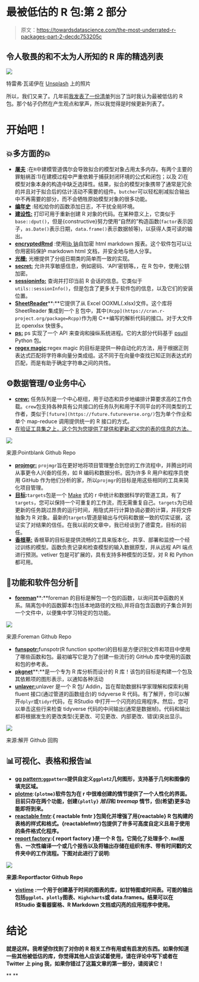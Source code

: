 # 最被低估的 R 包:第 2 部分

> 原文：<https://towardsdatascience.com/the-most-underrated-r-packages-part-2-decdc753205c>

## 令人敬畏的和不太为人所知的 R 库的精选列表

![](img/2f7d216da3fc79c17606115395879935.png)

特雷弗·瓦诺伊在 [Unsplash](https://unsplash.com?utm_source=medium&utm_medium=referral) 上的照片

所以，我们又来了。几年前[我发表了一份清单](/the-most-underrated-r-packages-254e4a6516a1)列出了当时我认为最被低估的 R 包。那个帖子仍然在产生观点和掌声，所以我觉得是时候更新列表了。

# 开始吧！

## 💥多方面的💥

*   [**屠夫**](https://github.com/tidymodels/butcher) :在`R`中建模管道偶尔会导致拟合的模型对象占用太多内存。有两个主要的罪魁祸首:1)在建模过程中严重依赖于捕获封闭环境的公式和闭包；以及 2)在模型对象本身的构造中缺乏选择性。结果，拟合的模型对象携带了通常是冗余的并且对于拟合后的估计活动不需要的组件。`butcher`可以轻松削减拟合输出中不再需要的部分，而不会牺牲原始模型对象的很多功能。
*   [**编年史**](https://github.com/b-rodrigues/chronicler) :轻松给你的函数添加日志，不干扰全局环境。
*   [**建设性:**](https://github.com/cynkra/constructive) 打印可用于重新创建 R 对象的代码。在某种意义上，它类似于`base::dput()`，但是{constructive}努力使用“自然的”构造函数(`factor`表示因子，`as.Date()`表示日期，`data.frame()`表示数据帧等)，以获得人类可读的输出。
*   [**encryptedRmd**](https://github.com/dirkschumacher/encryptedRmd) :使用[lib 钠](https://doc.libsodium.org/)自加密 html markdown 报表。这个软件包可以让你用密码保护 markdown html 文档，并安全地与他人分享。
*   [**光栅:**](https://github.com/reconverse/grates) 光栅提供了分组日期类的简单而一致的实现。
*   [**secret:**](https://github.com/gaborcsardi/secret) 允许共享敏感信息，例如密码、‘API’密钥等。，在 R 包中，使用公钥加密。
*   [**sessioninfo:**](https://github.com/r-lib/sessioninfo) 查询并打印当前 R 会话的信息。它类似于`utils::sessionInfo()`，但是包含了更多关于软件包的信息，以及它们的安装位置。
*   [**SheetReader**](https://github.com/fhenz/SheetReader-r)**:**它提供了从 Excel OOXML(.xlsx)文件。这个库将 SheetReader 集成到一个 [R](https://www.r-project.org/) 包中，其中`[Rcpp](https://cran.r-project.org/package=Rcpp)`作为用 C++编写的解析代码的接口。对于大文件比 openxlsx 快很多。
*   [**ps:**](https://github.com/r-lib/ps) ps 实现了一个 API 来查询和操纵系统进程。它的大部分代码基于 [psutil](https://github.com/giampaolo/psutil) Python 包。
*   [**regex magic**](https://github.com/jonocarroll/regexmagic):regex magic 的目标是提供一种自动化的方法，用于根据正则表达式匹配将字符串向量分类成组。这不同于在向量中查找已知正则表达式的匹配，而是有助于确定字符串之间的共性。

## ⚙️数据管理/⚙️业务中心

*   [**crew:**](https://github.com/wlandau/crew) 任务队列是一个中心枢纽，用于动态和异步地编排计算要求高的工作负载。`crew`包支持各种具有公共接口的任务队列和用于不同平台的不同类型的工作者，类似于`[future](https://future.futureverse.org/)`包为单个作业和单个 map-reduce 调用提供统一的 R 接口的方式。
*   [在验证工具集之上，这个包为您提供了提供和更新*定义*您的表的信息的方法。](https://github.com/rich-iannone/pointblank/)

![](img/1015508b7cbba3cb594e966e0bb682eb.png)

来源:Pointblank Github Repo

*   [**projmgr:**](https://github.com/emilyriederer/projmgr) `projmgr`旨在更好地将项目管理整合到您的工作流程中，并腾出时间从事更令人兴奋的任务，如 R 编码和数据分析。因为许多 R 用户和程序员使用 GitHub 作为他们分析的家，所以`projmgr`的目标是用这些相同的工具来简化项目管理。
*   [**目标**](https://github.com/ropensci/targets)**:**`targets`包是一个 [Make](https://www.gnu.org/software/make/) 式的 r 中统计和数据科学的管道工具，有了`targets`，您可以保持一个可重复的工作流，而无需重复自己。`targets`为已经更新的任务跳过昂贵的运行时间，用隐式并行计算协调必要的计算，并将文件抽象为 R 对象。最新的`targets`管道是输出与代码和数据一致的切实证据，这证实了对结果的信任。在我以前的文章中，我已经谈到了德雷克，目标的前任。
*   [**香根草:**](https://github.com/rstudio/vetiver-r) 香根草的目标是提供流畅的工具来版本化、共享、部署和监控一个经过训练的模型。函数负责记录和检查模型的输入数据原型，并从远程 API 端点进行预测。vetiver 包是可扩展的，具有支持多种模型的泛型，对 R 和 Python 都可用。

## 🧐功能和软件包分析🧐

*   [**foreman**](https://github.com/yonicd/foreman)**:**foreman 的目标是解包一个包的函数，以询问其中函数的关系。隔离包中的函数脚本(包括本地路径的文档),并将自包含函数的子集合并到一个文件中，以便集中学习特定的包功能。

![](img/383dd3e9d8f206b70a73757a22a71d6c.png)

来源:Foreman Github Repo

*   [**funspotr:**](https://github.com/brshallo/funspotr)funspotr(R function spotter)的目标是方便识别文件和项目中使用了哪些函数和包。最初编写它是为了创建一些流行的 GitHub 库中使用的函数和包的参考表。
*   [**pkgnet**](https://github.com/uptake/pkgnet)**:**是一个专为 R 库分析而设计的 R 库！该包的目标是构建一个包及其依赖项的图形表示，以通知各种活动
*   [**unlaver:**](https://github.com/nischalshrestha/Unravel)unlaver 是一个 R 包/ Addin，旨在帮助数据科学家理解和探索利用 fluent 接口(通过管道的函数组合)的 tidyverse R 代码。有了解开，你可以解开`dplyr`或`tidyr`代码，在 RStudio 中打开一个闪亮的应用程序。然后，您可以单击这些行来检查 tidyverse 代码的中间输出(通常是数据帧)。代码和输出都将根据发生的更改类型(无更改、可见更改、内部更改、错误)突出显示。

![](img/38c35d36203de41f1428d5b96560ce9c.png)

来源:解开 Github 回购

## 📊可视化、表格和报告📊

*   [**gg pattern:**](https://github.com/coolbutuseless/ggpattern)**`ggpattern`提供自定义`ggplot2`几何图形，支持基于几何和图像的填充区域。**
*   **[**plotme**](https://github.com/yogevherz/plotme)**:**`{plotme}`软件包为在 r 中很难创建的情节提供了一个人性化的界面。目前只存在两个功能，创建`{plotly}` *旭日*和 *treemap* 情节，但(希望)更多功能即将到来。**
*   **[**reactable fmtr**](https://github.com/kcuilla/reactablefmtr)**:**{ reactable fmtr }包简化并增强了用{reactable} R 包构建的表格的样式和格式。{reactablefmtr}包提供了许多可高度自定义且易于使用的条件格式化程序。**
*   **[**report factory**](https://github.com/reconverse/reportfactory):{ report factory }是一个 R 包，它简化了处理多个`.Rmd`报告、一次性编译一个或几个报告以及将输出存储在组织有序、带有时间戳的文件夹中的工作流程。下图对此进行了说明:**

**![](img/d3b581edcaeb2c588157d83b8bad650a.png)**

**来源:Reportfactor Github Repo**

*   **[**vistime**](https://github.com/shosaco/vistime) :一个用于创建基于时间的图表的库，如甘特图或时间表。可能的输出包括`ggplot`、`plotly`图表、`Highcharts`或 data.frames。结果可以在 RStudio 查看器窗格、R Markdown 文档或闪亮的应用程序中使用。**

# **结论**

**就是这样。我希望你找到了对你的 R 相关工作有用或有启发的东西。如果你知道一些其他被低估的库，你觉得其他人应该试着使用，请在评论中写下或者在 Twitter 上 ping 我，如果你错过了这篇文章的第一部分，请阅读它！**

**[](/the-most-underrated-r-packages-254e4a6516a1) **